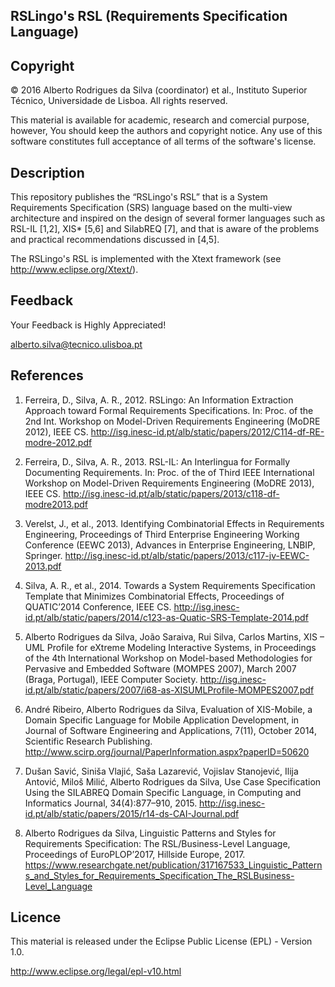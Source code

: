 ## RSLingo's RSL (Requirements Specification Language)

Copyright
--------------------------------------------------------------------------------------
© 2016 Alberto Rodrigues da Silva (coordinator) et al., Instituto Superior Técnico, Universidade de Lisboa. All rights reserved.

This material is available for academic, research and comercial purpose, however, You should keep the authors and copyright notice.
Any use of this software constitutes full acceptance of all terms of the software's license.

Description
--------------------------------------------------------------------------------------
This repository publishes the “RSLingo's RSL” that is a System Requirements Specification (SRS) language based on the multi-view architecture and inspired on the design of several former languages such as RSL-IL [1,2], XIS* [5,6] and SilabREQ [7], and that is aware of the problems and practical recommendations discussed in [4,5].

The RSLingo's RSL is implemented with the Xtext framework (see http://www.eclipse.org/Xtext/).


Feedback
--------------------------------------------------------------------------------------
Your Feedback is Highly Appreciated!

alberto.silva@tecnico.ulisboa.pt

References
--------------------------------------------------------------------------------------
1. Ferreira, D., Silva, A. R., 2012. RSLingo: An Information Extraction Approach toward Formal Requirements Specifications. In: Proc. of the 2nd Int. Workshop on Model-Driven Requirements Engineering (MoDRE 2012), IEEE CS. http://isg.inesc-id.pt/alb/static/papers/2012/C114-df-RE-modre-2012.pdf

2. Ferreira, D., Silva, A. R., 2013. RSL-IL: An Interlingua for Formally Documenting Requirements. In: Proc. of the of Third IEEE International Workshop on Model-Driven Requirements Engineering (MoDRE 2013), IEEE CS. http://isg.inesc-id.pt/alb/static/papers/2013/c118-df-modre2013.pdf

3. Verelst, J., et al., 2013. Identifying Combinatorial Effects in Requirements Engineering, Proceedings of Third Enterprise Engineering Working Conference (EEWC 2013), Advances in Enterprise Engineering, LNBIP, Springer. http://isg.inesc-id.pt/alb/static/papers/2013/c117-jv-EEWC-2013.pdf

4. Silva, A. R., et al., 2014. Towards a System Requirements Specification Template that Minimizes Combinatorial Effects, Proceedings of QUATIC’2014 Conference, IEEE CS. http://isg.inesc-id.pt/alb/static/papers/2014/c123-as-Quatic-SRS-Template-2014.pdf

5. Alberto Rodrigues da Silva, João Saraiva, Rui Silva, Carlos Martins, XIS – UML Profile for eXtreme Modeling Interactive Systems, in Proceedings of the 4th International Workshop on Model-based Methodologies for Pervasive and Embedded Software (MOMPES 2007), March 2007 (Braga, Portugal), IEEE Computer Society. http://isg.inesc-id.pt/alb/static/papers/2007/i68-as-XISUMLProfile-MOMPES2007.pdf

6. André Ribeiro, Alberto Rodrigues da Silva, Evaluation of XIS-Mobile, a Domain Specific Language for Mobile Application Development, in Journal of Software Engineering and Applications, 7(11), October 2014, Scientific Research Publishing. http://www.scirp.org/journal/PaperInformation.aspx?paperID=50620 

7. Dušan Savić, Siniša Vlajić, Saša Lazarević, Vojislav Stanojević, Ilija Antović, Miloš Milić, Alberto Rodrigues da Silva, Use Case Specification Using the SILABREQ Domain Specific Language, in Computing and Informatics Journal, 34(4):877–910, 2015. http://isg.inesc-id.pt/alb/static/papers/2015/r14-ds-CAI-Journal.pdf

8.  Alberto Rodrigues da Silva, Linguistic Patterns and Styles for Requirements Specification: The RSL/Business-Level Language, Proceedings of EuroPLOP’2017, Hillside Europe, 2017.  https://www.researchgate.net/publication/317167533_Linguistic_Patterns_and_Styles_for_Requirements_Specification_The_RSLBusiness-Level_Language

Licence
--------------------------------------------------------------------------------------
This material is released under the Eclipse Public License (EPL) - Version 1.0.

http://www.eclipse.org/legal/epl-v10.html 
